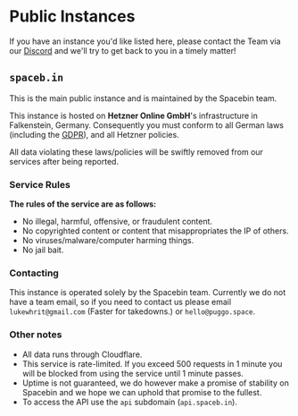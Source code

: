 # Public Instances

If you have an instance you'd like listed here, please contact the Team via our [Discord](https://discord.gg/zsxwgYc) and we'll try to get back to you in a timely matter!

## `spaceb.in`

This is the main public instance and is maintained by the Spacebin team.

This instance is hosted on **Hetzner Online GmbH**'s infrastructure in Falkenstein, Germany. Consequently you must conform to all German laws (including the [GDPR](https://en.wikipedia.org/wiki/General_Data_Protection_Regulation)), and all Hetzner policies. 

All data violating these laws/policies will be swiftly removed from our services after being reported.

### Service Rules

**The rules of the service are as follows:**

* No illegal, harmful, offensive, or fraudulent content.
* No copyrighted content or content that misappropriates the IP of others.
* No viruses/malware/computer harming things.
* No jail bait.

### Contacting

This instance is operated solely by the Spacebin team. Currently we do not have a team email, so if you need to contact us please email `lukewhrit@gmail.com` (Faster for takedowns.) or `hello@puggo.space`.

### Other notes

* All data runs through Cloudflare.
* This service is rate-limited. If you exceed 500 requests in 1 minute you will be blocked from using the service until 1 minute passes.
* Uptime is not guaranteed, we do however make a promise of stability on Spacebin and we hope we can uphold that promise to the fullest.
* To access the API use the `api` subdomain (`api.spaceb.in`).

